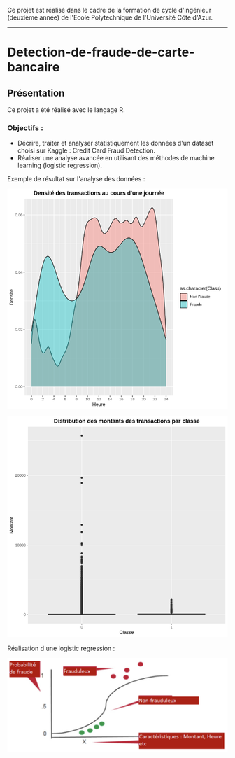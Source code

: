 Ce projet est réalisé dans le cadre de la formation de cycle d'ingénieur (deuxième année) de l'Ecole Polytechnique de l'Université Côte d'Azur.
***
# Detection-de-fraude-de-carte-bancaire

## Présentation
Ce projet a été réalisé avec le langage R.

### Objectifs :
* Décrire, traiter et analyser statistiquement les données d'un dataset choisi sur Kaggle : Credit Card Fraud Detection.
* Réaliser une analyse avancée en utilisant des méthodes de machine learning (logistic regression).

Exemple de résultat sur l'analyse des données :

![alt text](https://github.com/JulienChoukroun/Detection-de-fraude-de-carte-bancaire/blob/main/Images/heure.png "Densité des transactions au cours d'une journée")

![alt text](https://github.com/JulienChoukroun/Detection-de-fraude-de-carte-bancaire/blob/main/Images/transaction.png "Distribution des montants des transactions par classe")

Réalisation d'une logistic regression :

![alt text](https://github.com/JulienChoukroun/Detection-de-fraude-de-carte-bancaire/blob/main/Images/regression_logistic.png "Logistic Regression")
